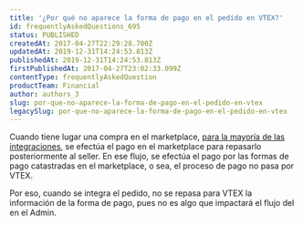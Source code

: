 ```yaml
---
title: '¿Por qué no aparece la forma de pago en el pedido en VTEX?'
id: frequentlyAskedQuestions_695
status: PUBLISHED
createdAt: 2017-04-27T22:29:28.700Z
updatedAt: 2019-12-31T14:24:53.813Z
publishedAt: 2019-12-31T14:24:53.813Z
firstPublishedAt: 2017-04-27T23:02:33.099Z
contentType: frequentlyAskedQuestion
productTeam: Financial
author: authors_3
slug: por-que-no-aparece-la-forma-de-pago-en-el-pedido-en-vtex
legacySlug: por-que-no-aparece-la-forma-de-pago-en-el-pedido-en-vtex
---
```


Cuando tiene lugar una compra en el marketplace, [para la mayoría de las integraciones](http://vtex.github.io/docs/integracao/marketplace/index.html), se efectúa el pago en el marketplace para repasarlo posteriormente al seller. En ese flujo, se efectúa el pago por las formas de pago catastradas en el marketplace, o sea, el proceso de pago no pasa por VTEX.

Por eso, cuando se integra el pedido, no se repasa para VTEX la información de la forma de pago, pues no es algo que impactará el flujo del en el Admin.

